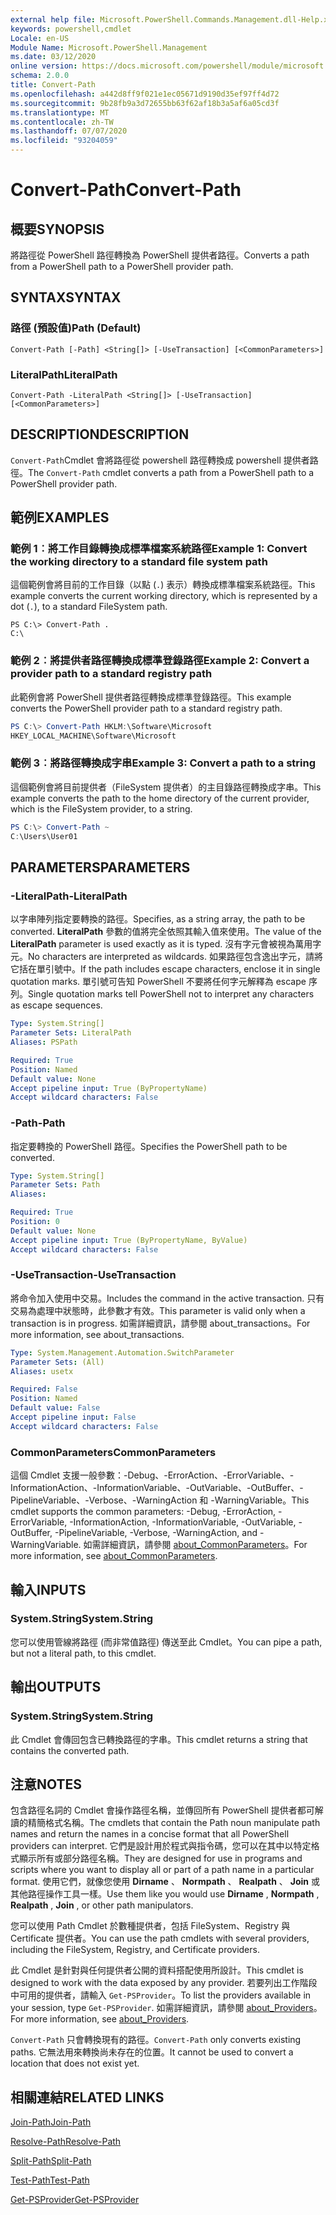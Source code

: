 ```yaml
---
external help file: Microsoft.PowerShell.Commands.Management.dll-Help.xml
keywords: powershell,cmdlet
Locale: en-US
Module Name: Microsoft.PowerShell.Management
ms.date: 03/12/2020
online version: https://docs.microsoft.com/powershell/module/microsoft.powershell.management/convert-path?view=powershell-5.1&WT.mc_id=ps-gethelp
schema: 2.0.0
title: Convert-Path
ms.openlocfilehash: a442d8ff9f021e1ec05671d9190d35ef97ff4d72
ms.sourcegitcommit: 9b28fb9a3d72655bb63f62af18b3a5af6a05cd3f
ms.translationtype: MT
ms.contentlocale: zh-TW
ms.lasthandoff: 07/07/2020
ms.locfileid: "93204059"
---
```

# <span data-ttu-id="0de8a-103">Convert-Path</span><span class="sxs-lookup"><span data-stu-id="0de8a-103">Convert-Path</span></span>

## <span data-ttu-id="0de8a-104">概要</span><span class="sxs-lookup"><span data-stu-id="0de8a-104">SYNOPSIS</span></span>
<span data-ttu-id="0de8a-105">將路徑從 PowerShell 路徑轉換為 PowerShell 提供者路徑。</span><span class="sxs-lookup"><span data-stu-id="0de8a-105">Converts a path from a PowerShell path to a PowerShell provider path.</span></span>

## <span data-ttu-id="0de8a-106">SYNTAX</span><span class="sxs-lookup"><span data-stu-id="0de8a-106">SYNTAX</span></span>

### <span data-ttu-id="0de8a-107">路徑 (預設值)</span><span class="sxs-lookup"><span data-stu-id="0de8a-107">Path (Default)</span></span>

```
Convert-Path [-Path] <String[]> [-UseTransaction] [<CommonParameters>]
```

### <span data-ttu-id="0de8a-108">LiteralPath</span><span class="sxs-lookup"><span data-stu-id="0de8a-108">LiteralPath</span></span>

```
Convert-Path -LiteralPath <String[]> [-UseTransaction] [<CommonParameters>]
```

## <span data-ttu-id="0de8a-109">DESCRIPTION</span><span class="sxs-lookup"><span data-stu-id="0de8a-109">DESCRIPTION</span></span>

<span data-ttu-id="0de8a-110">`Convert-Path`Cmdlet 會將路徑從 powershell 路徑轉換成 powershell 提供者路徑。</span><span class="sxs-lookup"><span data-stu-id="0de8a-110">The `Convert-Path` cmdlet converts a path from a PowerShell path to a PowerShell provider path.</span></span>

## <span data-ttu-id="0de8a-111">範例</span><span class="sxs-lookup"><span data-stu-id="0de8a-111">EXAMPLES</span></span>

### <span data-ttu-id="0de8a-112">範例 1︰將工作目錄轉換成標準檔案系統路徑</span><span class="sxs-lookup"><span data-stu-id="0de8a-112">Example 1: Convert the working directory to a standard file system path</span></span>

<span data-ttu-id="0de8a-113">這個範例會將目前的工作目錄（以點 (`.`) 表示）轉換成標準檔案系統路徑。</span><span class="sxs-lookup"><span data-stu-id="0de8a-113">This example converts the current working directory, which is represented by a dot (`.`), to a standard FileSystem path.</span></span>

```
PS C:\> Convert-Path .
C:\
```

### <span data-ttu-id="0de8a-114">範例 2︰將提供者路徑轉換成標準登錄路徑</span><span class="sxs-lookup"><span data-stu-id="0de8a-114">Example 2: Convert a provider path to a standard registry path</span></span>

<span data-ttu-id="0de8a-115">此範例會將 PowerShell 提供者路徑轉換成標準登錄路徑。</span><span class="sxs-lookup"><span data-stu-id="0de8a-115">This example converts the PowerShell provider path to a standard registry path.</span></span>

```powershell
PS C:\> Convert-Path HKLM:\Software\Microsoft
HKEY_LOCAL_MACHINE\Software\Microsoft
```

### <span data-ttu-id="0de8a-116">範例 3︰將路徑轉換成字串</span><span class="sxs-lookup"><span data-stu-id="0de8a-116">Example 3: Convert a path to a string</span></span>

<span data-ttu-id="0de8a-117">這個範例會將目前提供者（FileSystem 提供者）的主目錄路徑轉換成字串。</span><span class="sxs-lookup"><span data-stu-id="0de8a-117">This example converts the path to the home directory of the current provider, which is the FileSystem provider, to a string.</span></span>

```powershell
PS C:\> Convert-Path ~
C:\Users\User01
```

## <span data-ttu-id="0de8a-118">PARAMETERS</span><span class="sxs-lookup"><span data-stu-id="0de8a-118">PARAMETERS</span></span>

### <span data-ttu-id="0de8a-119">-LiteralPath</span><span class="sxs-lookup"><span data-stu-id="0de8a-119">-LiteralPath</span></span>

<span data-ttu-id="0de8a-120">以字串陣列指定要轉換的路徑。</span><span class="sxs-lookup"><span data-stu-id="0de8a-120">Specifies, as a string array, the path to be converted.</span></span> <span data-ttu-id="0de8a-121">**LiteralPath** 參數的值將完全依照其輸入值來使用。</span><span class="sxs-lookup"><span data-stu-id="0de8a-121">The value of the **LiteralPath** parameter is used exactly as it is typed.</span></span> <span data-ttu-id="0de8a-122">沒有字元會被視為萬用字元。</span><span class="sxs-lookup"><span data-stu-id="0de8a-122">No characters are interpreted as wildcards.</span></span> <span data-ttu-id="0de8a-123">如果路徑包含逸出字元，請將它括在單引號中。</span><span class="sxs-lookup"><span data-stu-id="0de8a-123">If the path includes escape characters, enclose it in single quotation marks.</span></span> <span data-ttu-id="0de8a-124">單引號可告知 PowerShell 不要將任何字元解釋為 escape 序列。</span><span class="sxs-lookup"><span data-stu-id="0de8a-124">Single quotation marks tell PowerShell not to interpret any characters as escape sequences.</span></span>

```yaml
Type: System.String[]
Parameter Sets: LiteralPath
Aliases: PSPath

Required: True
Position: Named
Default value: None
Accept pipeline input: True (ByPropertyName)
Accept wildcard characters: False
```

### <span data-ttu-id="0de8a-125">-Path</span><span class="sxs-lookup"><span data-stu-id="0de8a-125">-Path</span></span>

<span data-ttu-id="0de8a-126">指定要轉換的 PowerShell 路徑。</span><span class="sxs-lookup"><span data-stu-id="0de8a-126">Specifies the PowerShell path to be converted.</span></span>

```yaml
Type: System.String[]
Parameter Sets: Path
Aliases:

Required: True
Position: 0
Default value: None
Accept pipeline input: True (ByPropertyName, ByValue)
Accept wildcard characters: False
```

### <span data-ttu-id="0de8a-127">-UseTransaction</span><span class="sxs-lookup"><span data-stu-id="0de8a-127">-UseTransaction</span></span>
<span data-ttu-id="0de8a-128">將命令加入使用中交易。</span><span class="sxs-lookup"><span data-stu-id="0de8a-128">Includes the command in the active transaction.</span></span>
<span data-ttu-id="0de8a-129">只有交易為處理中狀態時，此參數才有效。</span><span class="sxs-lookup"><span data-stu-id="0de8a-129">This parameter is valid only when a transaction is in progress.</span></span>
<span data-ttu-id="0de8a-130">如需詳細資訊，請參閱 about_transactions。</span><span class="sxs-lookup"><span data-stu-id="0de8a-130">For more information, see about_transactions.</span></span>

```yaml
Type: System.Management.Automation.SwitchParameter
Parameter Sets: (All)
Aliases: usetx

Required: False
Position: Named
Default value: False
Accept pipeline input: False
Accept wildcard characters: False
```

### <span data-ttu-id="0de8a-131">CommonParameters</span><span class="sxs-lookup"><span data-stu-id="0de8a-131">CommonParameters</span></span>

<span data-ttu-id="0de8a-132">這個 Cmdlet 支援一般參數：-Debug、-ErrorAction、-ErrorVariable、-InformationAction、-InformationVariable、-OutVariable、-OutBuffer、-PipelineVariable、-Verbose、-WarningAction 和 -WarningVariable。</span><span class="sxs-lookup"><span data-stu-id="0de8a-132">This cmdlet supports the common parameters: -Debug, -ErrorAction, -ErrorVariable, -InformationAction, -InformationVariable, -OutVariable, -OutBuffer, -PipelineVariable, -Verbose, -WarningAction, and -WarningVariable.</span></span> <span data-ttu-id="0de8a-133">如需詳細資訊，請參閱 [about_CommonParameters](https://go.microsoft.com/fwlink/?LinkID=113216)。</span><span class="sxs-lookup"><span data-stu-id="0de8a-133">For more information, see [about_CommonParameters](https://go.microsoft.com/fwlink/?LinkID=113216).</span></span>

## <span data-ttu-id="0de8a-134">輸入</span><span class="sxs-lookup"><span data-stu-id="0de8a-134">INPUTS</span></span>

### <span data-ttu-id="0de8a-135">System.String</span><span class="sxs-lookup"><span data-stu-id="0de8a-135">System.String</span></span>

<span data-ttu-id="0de8a-136">您可以使用管線將路徑 (而非常值路徑) 傳送至此 Cmdlet。</span><span class="sxs-lookup"><span data-stu-id="0de8a-136">You can pipe a path, but not a literal path, to this cmdlet.</span></span>

## <span data-ttu-id="0de8a-137">輸出</span><span class="sxs-lookup"><span data-stu-id="0de8a-137">OUTPUTS</span></span>

### <span data-ttu-id="0de8a-138">System.String</span><span class="sxs-lookup"><span data-stu-id="0de8a-138">System.String</span></span>

<span data-ttu-id="0de8a-139">此 Cmdlet 會傳回包含已轉換路徑的字串。</span><span class="sxs-lookup"><span data-stu-id="0de8a-139">This cmdlet returns a string that contains the converted path.</span></span>

## <span data-ttu-id="0de8a-140">注意</span><span class="sxs-lookup"><span data-stu-id="0de8a-140">NOTES</span></span>

<span data-ttu-id="0de8a-141">包含路徑名詞的 Cmdlet 會操作路徑名稱，並傳回所有 PowerShell 提供者都可解讀的精簡格式名稱。</span><span class="sxs-lookup"><span data-stu-id="0de8a-141">The cmdlets that contain the Path noun manipulate path names and return the names in a concise format that all PowerShell providers can interpret.</span></span> <span data-ttu-id="0de8a-142">它們是設計用於程式與指令碼，您可以在其中以特定格式顯示所有或部分路徑名稱。</span><span class="sxs-lookup"><span data-stu-id="0de8a-142">They are designed for use in programs and scripts where you want to display all or part of a path name in a particular format.</span></span> <span data-ttu-id="0de8a-143">使用它們，就像您使用 **Dirname** 、 **Normpath** 、 **Realpath** 、 **Join** 或其他路徑操作工具一樣。</span><span class="sxs-lookup"><span data-stu-id="0de8a-143">Use them like you would use **Dirname** , **Normpath** , **Realpath** , **Join** , or other path manipulators.</span></span>

<span data-ttu-id="0de8a-144">您可以使用 Path Cmdlet 於數種提供者，包括 FileSystem、Registry 與 Certificate 提供者。</span><span class="sxs-lookup"><span data-stu-id="0de8a-144">You can use the path cmdlets with several providers, including the FileSystem, Registry, and Certificate providers.</span></span>

<span data-ttu-id="0de8a-145">此 Cmdlet 是針對與任何提供者公開的資料搭配使用所設計。</span><span class="sxs-lookup"><span data-stu-id="0de8a-145">This cmdlet is designed to work with the data exposed by any provider.</span></span> <span data-ttu-id="0de8a-146">若要列出工作階段中可用的提供者，請輸入 `Get-PSProvider`。</span><span class="sxs-lookup"><span data-stu-id="0de8a-146">To list the providers available in your session, type `Get-PSProvider`.</span></span> <span data-ttu-id="0de8a-147">如需詳細資訊，請參閱 [about_Providers](../Microsoft.PowerShell.Core/About/about_Providers.md)。</span><span class="sxs-lookup"><span data-stu-id="0de8a-147">For more information, see [about_Providers](../Microsoft.PowerShell.Core/About/about_Providers.md).</span></span>

<span data-ttu-id="0de8a-148">`Convert-Path` 只會轉換現有的路徑。</span><span class="sxs-lookup"><span data-stu-id="0de8a-148">`Convert-Path` only converts existing paths.</span></span> <span data-ttu-id="0de8a-149">它無法用來轉換尚未存在的位置。</span><span class="sxs-lookup"><span data-stu-id="0de8a-149">It cannot be used to convert a location that does not exist yet.</span></span>

## <span data-ttu-id="0de8a-150">相關連結</span><span class="sxs-lookup"><span data-stu-id="0de8a-150">RELATED LINKS</span></span>

[<span data-ttu-id="0de8a-151">Join-Path</span><span class="sxs-lookup"><span data-stu-id="0de8a-151">Join-Path</span></span>](Join-Path.md)

[<span data-ttu-id="0de8a-152">Resolve-Path</span><span class="sxs-lookup"><span data-stu-id="0de8a-152">Resolve-Path</span></span>](Resolve-Path.md)

[<span data-ttu-id="0de8a-153">Split-Path</span><span class="sxs-lookup"><span data-stu-id="0de8a-153">Split-Path</span></span>](Split-Path.md)

[<span data-ttu-id="0de8a-154">Test-Path</span><span class="sxs-lookup"><span data-stu-id="0de8a-154">Test-Path</span></span>](Test-Path.md)

[<span data-ttu-id="0de8a-155">Get-PSProvider</span><span class="sxs-lookup"><span data-stu-id="0de8a-155">Get-PSProvider</span></span>](Get-PSProvider.md)
